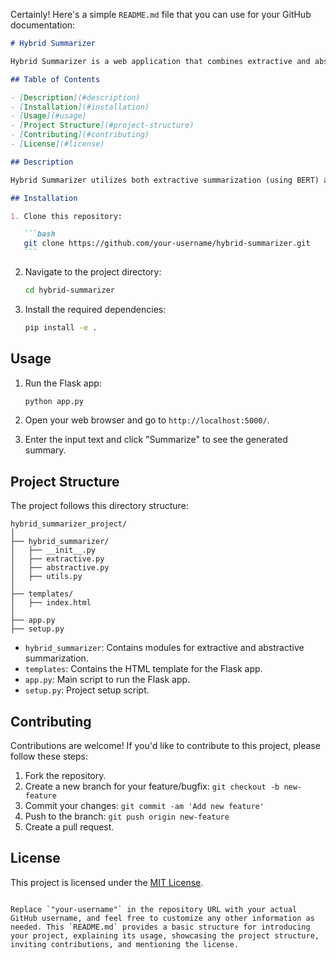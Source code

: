 Certainly! Here's a simple `README.md` file that you can use for your GitHub documentation:

````markdown
# Hybrid Summarizer

Hybrid Summarizer is a web application that combines extractive and abstractive summarization techniques to generate concise summaries of input text.

## Table of Contents

- [Description](#description)
- [Installation](#installation)
- [Usage](#usage)
- [Project Structure](#project-structure)
- [Contributing](#contributing)
- [License](#license)

## Description

Hybrid Summarizer utilizes both extractive summarization (using BERT) and abstractive summarization (using Pegasus and BART) to create summaries that capture key information from input text. The summaries are then combined and pruned using cosine similarity to produce a refined summary.

## Installation

1. Clone this repository:

   ```bash
   git clone https://github.com/your-username/hybrid-summarizer.git
   ```
````

2. Navigate to the project directory:

   ```bash
   cd hybrid-summarizer
   ```

3. Install the required dependencies:

   ```bash
   pip install -e .
   ```

## Usage

1. Run the Flask app:

   ```bash
   python app.py
   ```

2. Open your web browser and go to `http://localhost:5000/`.
3. Enter the input text and click "Summarize" to see the generated summary.

## Project Structure

The project follows this directory structure:

```
hybrid_summarizer_project/
│
├── hybrid_summarizer/
│   ├── __init__.py
│   ├── extractive.py
│   ├── abstractive.py
│   ├── utils.py
│
├── templates/
│   ├── index.html
│
├── app.py
├── setup.py
```

- `hybrid_summarizer`: Contains modules for extractive and abstractive summarization.
- `templates`: Contains the HTML template for the Flask app.
- `app.py`: Main script to run the Flask app.
- `setup.py`: Project setup script.

## Contributing

Contributions are welcome! If you'd like to contribute to this project, please follow these steps:

1. Fork the repository.
2. Create a new branch for your feature/bugfix: `git checkout -b new-feature`
3. Commit your changes: `git commit -am 'Add new feature'`
4. Push to the branch: `git push origin new-feature`
5. Create a pull request.

## License

This project is licensed under the [MIT License](LICENSE).

```

Replace `"your-username"` in the repository URL with your actual GitHub username, and feel free to customize any other information as needed. This `README.md` provides a basic structure for introducing your project, explaining its usage, showcasing the project structure, inviting contributions, and mentioning the license.
```
